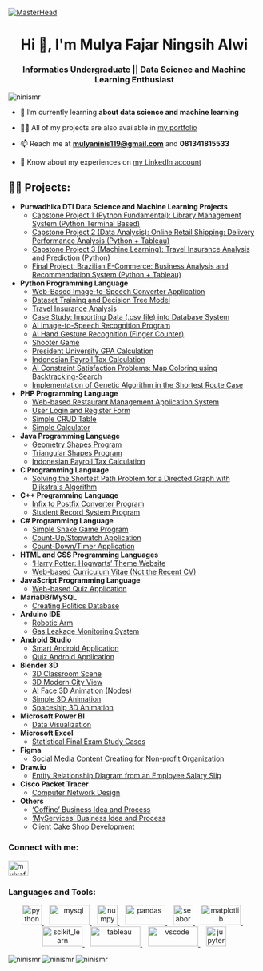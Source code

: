 [![MasterHead](https://nielseniq.com/wp-content/uploads/sites/4/2021/02/data-science-icon-animation-banner-clockwise-4.gif)](https://ninismr.io) 
<h1 align="center">Hi 👋, I'm Mulya Fajar Ningsih Alwi</h1>
<h3 align="center">Informatics Undergraduate || Data Science and Machine Learning Enthusiast</h3>
<!-- <img align="right" alt="Coding" width="400" src="https://cdn.dribbble.com/users/2514124/screenshots/5439070/media/01d3300ea655f716d67efa6665113005.gif"> -->

<p align="left"> <img src="https://komarev.com/ghpvc/?username=ninismr&label=Profile%20views&color=0e75b6&style=flat" alt="ninismr" /> </p>

<!-- <p align="left"> <a href="https://twitter.com/ninismr_" target="blank"><img src="https://img.shields.io/twitter/follow/ninismr_?logo=twitter&style=for-the-badge" alt="ninismr_" /></a> </p> -->

- 🌱 I’m currently learning **about data science and machine learning**

- 👨‍💻 All of my projects are also available in [my portfolio](https://sites.google.com/view/ninisportfolio)

<!-- - 💬 Ask me about **Data Training, Data Modelling, Data Visualization, Python Programming, and Databases** -->

- 📫 Reach me at **mulyaninis119@gmail.com** and **081341815533**

- 📄 Know about my experiences on [my LinkedIn account](https://www.linkedin.com/in/mulyafajarningsihalwi/)

<!-- - ⚡ About me **eager to learn new things, detail-oriented, and responsible** -->

<h2>👨‍💻 Projects:</h2>

- <b>Purwadhika DTI Data Science and Machine Learning Projects</b>
  - [Capstone Project 1 (Python Fundamental): Library Management System (Python Terminal Based)](https://github.com/ninismr/Library-Management-System)
  - [Capstone Project 2 (Data Analysis): Online Retail Shipping: Delivery Performance Analysis (Python + Tableau)](https://github.com/ninismr/Capstone2_OnlineRetailShipping)
  - [Capstone Project 3 (Machine Learning): Travel Insurance Analysis and Prediction (Python)](https://github.com/ninismr/Capstone3_Travel_Insurance)
  - [Final Project: Brazilian E-Commerce: Business Analysis and Recommendation System (Python + Tableau)](https://github.com/ninismr/FinalProject_OlistEcommerce)
- <b>Python Programming Language</b>
  - [Web-Based Image-to-Speech Converter Application](https://github.com/ninismr/FlaskWebApp_ImageToSpeechConverter)
  - [Dataset Training and Decision Tree Model](https://github.com/ninismr/Dataset-Training-and-Decision-Tree-Model-using-Python-Programming-Language)
  - [Travel Insurance Analysis](https://github.com/ninismr/Travel-Insurance-Analysis-using-Python-Programming-Language) 
  - [Case Study: Importing Data (.csv file) into Database System](https://github.com/ninismr/CaseStudy2)
  - [AI Image-to-Speech Recognition Program](https://github.com/ninismr/AI-Image-to-Speech-Recognition-Program-using-Python-Programming-Language)
  - [AI Hand Gesture Recognition (Finger Counter)](https://github.com/ninismr/AI-Hand-Gesture-Recognition-using-Python-Programming-Language)
  - [Shooter Game](https://github.com/ninismr/Shooter-Game-using-PyGame-with-Python-Programming-Language)
  - [President University GPA Calculation](https://github.com/ninismr/President-University-GPA-Calculation-using-Python-Programming-Language)
  - [Indonesian Payroll Tax Calculation](https://github.com/ninismr/Indonesian-Payroll-Tax-Calculation-using-Python-Programming-Language)
  - [AI Constraint Satisfaction Problems: Map Coloring using Backtracking-Search](https://github.com/ninismr/AI-CSP-Map-Coloring-with-Backtracking-Search-using-Python-Programming-Language)
  - [Implementation of Genetic Algorithm in the Shortest Route Case](https://github.com/ninismr/Implementation-of-Genetic-Algorithm-in-the-Shortest-Route-Case-using-Python-Programming-Language)
- <b>PHP Programming Language</b>
  - [Web-based Restaurant Management Application System](https://github.com/ninismr/Web-Based-Restaurant-Management-Application-System)
  - [User Login and Register Form](https://github.com/ninismr/User-Login-and-Register-Form-using-PHP-Programming-Language)
  - [Simple CRUD Table](https://github.com/ninismr/Simple-CRUD-Table-using-PHP-Programming-Language)
  - [Simple Calculator](https://github.com/ninismr/Simple-Calculator-using-PHP-Programming-Language)
- <b>Java Programming Language</b>
  - [Geometry Shapes Program](https://github.com/ninismr/Geometry-Shapes-Program-using-Java-Programming-Language)
  - [Triangular Shapes Program](https://github.com/ninismr/Triangular-Shapes-Program-using-Java-Programming-Language)
  - [Indonesian Payroll Tax Calculation](https://github.com/ninismr/Indonesian-Payroll-Tax-Calculation-using-Java-Programming-Language)
- <b>C Programming Language</b>
  - [Solving the Shortest Path Problem for a Directed Graph with Dijkstra's Algorithm](https://github.com/ninismr/Solving-the-Shortest-Path-Problem-with-Dijkstra-Algorithm-using-the-C-Programming-Language)
- <b>C++ Programming Language</b>
  - [Infix to Postfix Converter Program](https://github.com/ninismr/Infix-to-Postfix-Converter-Program-using-C-Programming-Language)
  - [Student Record System Program](https://github.com/ninismr/Student-Record-System-Program-using-C-Programming-Language)
- <b>C# Programming Language</b>
  - [Simple Snake Game Program](https://github.com/ninismr/Simple-Snake-Game-Program-using-CS-Programming-Language)
  - [Count-Up/Stopwatch Application](https://github.com/ninismr/Count-Up-Stopwatch-Application-using-CS-Programming-Language)
  - [Count-Down/Timer Application](https://github.com/ninismr/Count-Down-Timer-Application-using-CS-Programming-Language)
- <b>HTML and CSS Programming Languages</b>
  - [‘Harry Potter: Hogwarts’ Theme Website](https://github.com/ninismr/Harry-Potter-Hogwarts-Theme-Website-using-PHP-HTML-and-CSS-Programming-Languages)
  - [Web-based Curriculum Vitae (Not the Recent CV)](https://github.com/ninismr/Web-Based-Curriculum-Vitae-using-HTML-and-CSS-Programming-Languages)
- <b>JavaScript Programming Language</b>
  - [Web-based Quiz Application](https://github.com/ninismr/Web-Based-Quiz-Application-using-JavaScript-CSS-and-HTML-Programming-Languages)
- <b>MariaDB/MySQL</b>
  - [Creating Politics Database](https://github.com/ninismr/Creating-Politics-Database-using-MariaDB)
- <b>Arduino IDE</b>
  - [Robotic Arm](https://github.com/ninismr/Robotic-Arm)
  - [Gas Leakage Monitoring System](https://github.com/ninismr/Gas-Leakage-Monitoring-System)
- <b>Android Studio</b>
  - [Smart Android Application](https://github.com/ninismr/Smart-Android-Application-using-Android-Studio)
  - [Quiz Android Application](https://github.com/ninismr/Quiz-Android-Application-using-Android-Studio)
- <b>Blender 3D</b>
  - [3D Classroom Scene](https://github.com/ninismr/3D-Classroom-Scene-using-Blender-3D)
  - [3D Modern City View](https://github.com/ninismr/3D-Modern-City-View-using-Blender-3D)
  - [AI Face 3D Animation (Nodes)](https://github.com/ninismr/AI-Face-3D-Animation-Nodes-using-Blender-3D)
  - [Simple 3D Animation](https://github.com/ninismr/Simple-3D-Animation-using-Blender-3D)
  - [Spaceship 3D Animation](https://github.com/ninismr/Spaceship-3D-Animation-using-Blender-3D)
- <b>Microsoft Power BI</b>
  - [Data Visualization](https://github.com/ninismr/Data-Visualization-using-Power-BI)
- <b>Microsoft Excel</b>
  - [Statistical Final Exam Study Cases](https://github.com/ninismr/Statistical-Final-Exam-Study-Cases-using-Microsoft-Excel)
- <b>Figma</b>
  - [Social Media Content Creating for Non-profit Organization](https://github.com/ninismr/Social-Media-Content-Creating-for-Non-profit-Organization)
- <b>Draw.io</b>
  - [Entity Relationship Diagram from an Employee Salary Slip](https://github.com/ninismr/Entity-Relationship-Diagram-from-an-Employee-Salary-Slip)
- <b>Cisco Packet Tracer</b>
  - [Computer Network Design](https://github.com/ninismr/Computer-Network-Design-using-Cisco-Packet-Tracer)
- <b>Others</b>
  - [‘Coffine’ Business Idea and Process](https://github.com/ninismr/Coffine-Business-Idea-and-Process)
  - [‘MyServices’ Business Idea and Process](https://github.com/ninismr/MyServices-Business-Idea-and-Process)
  - [Client Cake Shop Development](https://github.com/ninismr/Client-Cake-Shop-Development)

<h3 align="left">Connect with me:</h3>
<p align="left">
<!-- <a href="https://twitter.com/ninismr_" target="blank"><img align="center" src="https://raw.githubusercontent.com/rahuldkjain/github-profile-readme-generator/master/src/images/icons/Social/twitter.svg" alt="ninismr_" height="30" width="40" /></a> -->
<a href="https://linkedin.com/in/mulyafajarningsihalwi" target="blank"><img align="center" src="https://raw.githubusercontent.com/rahuldkjain/github-profile-readme-generator/master/src/images/icons/Social/linked-in-alt.svg" alt="mulyafajarningsihalwi" height="30" width="40" /></a>
<!-- <a href="https://fb.com/ninismr" target="blank"><img align="center" src="https://raw.githubusercontent.com/rahuldkjain/github-profile-readme-generator/master/src/images/icons/Social/facebook.svg" alt="ninismr" height="30" width="40" /></a>
<a href="https://instagram.com/ninismr" target="blank"><img align="center" src="https://raw.githubusercontent.com/rahuldkjain/github-profile-readme-generator/master/src/images/icons/Social/instagram.svg" alt="ninismr" height="30" width="40" /></a> -->
</p>

<h3 align="left">Languages and Tools:</h3>
<p align="center"> 
  <a href="https://www.python.org" target="_blank" rel="noreferrer">
    <img src="https://www.vectorlogo.zone/logos/python/python-icon.svg" alt="python" width="40" height="40"/>
  </a>&nbsp;&nbsp;
  <a href="https://www.mysql.com/" target="_blank" rel="noreferrer">
    <img src="https://www.vectorlogo.zone/logos/mysql/mysql-official.svg" alt="mysql" width="80" height="40"/>
  </a>&nbsp;&nbsp;
  <a href="https://numpy.org/" target="_blank" rel="noreferrer">
    <img src="https://www.vectorlogo.zone/logos/numpy/numpy-icon.svg" alt="numpy" width="40" height="40"/>
  </a>&nbsp;&nbsp;
  <a href="https://pandas.pydata.org/" target="_blank" rel="noreferrer">
    <img src="https://github.com/gilbarbara/logos/blob/main/logos/pandas.svg" alt="pandas" width="80" height="40"/>
  </a>&nbsp;&nbsp;
  <a href="https://seaborn.pydata.org/" target="_blank" rel="noreferrer">
    <img src="https://seaborn.pydata.org/_images/logo-mark-lightbg.svg" alt="seaborn" width="40" height="40"/>
  </a>&nbsp;&nbsp;
  <a href="https://matplotlib.org/" target="_blank" rel="noreferrer">
    <img src="https://github.com/gilbarbara/logos/blob/main/logos/matplotlib.svg" alt="matplotlib" width="80" height="40"/>
  </a>&nbsp;&nbsp;
  <a href="https://scikit-learn.org/" target="_blank" rel="noreferrer">
    <img src="https://upload.wikimedia.org/wikipedia/commons/0/05/Scikit_learn_logo_small.svg" alt="scikit_learn" width="80" height="40"/>
  </a>&nbsp;&nbsp;
  <a href="https://www.tableau.com/" target="_blank" rel="noreferrer">
    <img src="https://github.com/detain/svg-logos/blob/master/svg/t/tableau-logo-1.svg" alt="tableau" width="100" height="40"/>
  </a>&nbsp;&nbsp;
  <a href="https://code.visualstudio.com/" target="_blank" rel="noreferrer">
    <img src="https://www.vectorlogo.zone/logos/visualstudio_code/visualstudio_code-ar21.svg" alt="vscode" width="100" height="40"/>
  </a>&nbsp;&nbsp;
  <a href="https://jupyter.org/" target="_blank" rel="noreferrer">
    <img src="https://github.com/gilbarbara/logos/blob/main/logos/jupyter.svg" alt="jupyter" width="40" height="40"/>
  </a>
</p>

  
<!--  <a href="https://developer.android.com" target="_blank" rel="noreferrer">
    <img src="https://raw.githubusercontent.com/devicons/devicon/master/icons/android/android-original-wordmark.svg" alt="android" width="40" height="40"/>
  </a> 
  <a href="https://www.arduino.cc/" target="_blank" rel="noreferrer">
    <img src="https://cdn.worldvectorlogo.com/logos/arduino-1.svg" alt="arduino" width="40" height="40"/>
  </a> 
  <a href="https://www.blender.org/" target="_blank" rel="noreferrer">
    <img src="https://download.blender.org/branding/community/blender_community_badge_white.svg" alt="blender" width="40" height="40"/>
  </a> 
  <a href="https://www.cprogramming.com/" target="_blank" rel="noreferrer">
    <img src="https://raw.githubusercontent.com/devicons/devicon/master/icons/c/c-original.svg" alt="c" width="40" height="40"/>
  </a> 
  <a href="https://www.w3schools.com/cpp/" target="_blank" rel="noreferrer">
    <img src="https://raw.githubusercontent.com/devicons/devicon/master/icons/cplusplus/cplusplus-original.svg" alt="cplusplus" width="40" height="40"/>
  </a> 
  <a href="https://www.w3schools.com/cs/" target="_blank" rel="noreferrer">
    <img src="https://raw.githubusercontent.com/devicons/devicon/master/icons/csharp/csharp-original.svg" alt="csharp" width="40" height="40"/>
  </a> 
  <a href="https://www.w3schools.com/css/" target="_blank" rel="noreferrer">
    <img src="https://raw.githubusercontent.com/devicons/devicon/master/icons/css3/css3-original-wordmark.svg" alt="css3" width="40" height="40"/>
  </a>
  <a href="https://www.w3.org/html/" target="_blank" rel="noreferrer">
    <img src="https://raw.githubusercontent.com/devicons/devicon/master/icons/html5/html5-original-wordmark.svg" alt="html5" width="40" height="40"/>
  </a> 
  <a href="https://www.java.com" target="_blank" rel="noreferrer">
    <img src="https://raw.githubusercontent.com/devicons/devicon/master/icons/java/java-original.svg" alt="java" width="40" height="40"/>
  </a> 
  <a href="https://developer.mozilla.org/en-US/docs/Web/JavaScript" target="_blank" rel="noreferrer">
    <img src="https://raw.githubusercontent.com/devicons/devicon/master/icons/javascript/javascript-original.svg" alt="javascript" width="40" height="40"/>
  </a> 
  <a href="https://www.php.net" target="_blank" rel="noreferrer">
    <img src="https://raw.githubusercontent.com/devicons/devicon/master/icons/php/php-original.svg" alt="php" width="40" height="40"/>
  </a> -->

<p><img align="left" src="https://github-readme-stats.vercel.app/api/top-langs?username=ninismr&show_icons=true&locale=en&layout=compact" alt="ninismr" /></p>

<p><img align="left" src="https://github-readme-stats.vercel.app/api?username=ninismr&show_icons=true&locale=en" alt="ninismr" /></p>

<p><img align="left" src="https://github-readme-streak-stats.herokuapp.com/?user=ninismr&" alt="ninismr" /></p>
